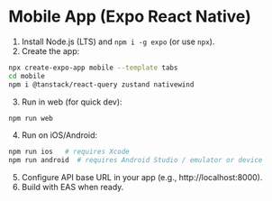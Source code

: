 
# Mobile App (Expo React Native)

1) Install Node.js (LTS) and `npm i -g expo` (or use `npx`).
2) Create the app:
```bash
npx create-expo-app mobile --template tabs
cd mobile
npm i @tanstack/react-query zustand nativewind
```
3) Run in web (for quick dev):
```bash
npm run web
```
4) Run on iOS/Android:
```bash
npm run ios   # requires Xcode
npm run android  # requires Android Studio / emulator or device
```
5) Configure API base URL in your app (e.g., http://localhost:8000).
6) Build with EAS when ready.
